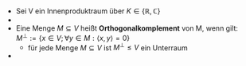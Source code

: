 - Sei V ein Innenproduktraum über $K\in\left\lbrace\mathbb{R},\mathbb{C}\right\rbrace$
-
- Eine Menge $M\subseteq V$ heißt **Orthogonalkomplement** von M, wenn gilt: $M^{\bot}:=\left\lbrace x\in V;\forall y\in M:\langle x,y\rangle=0\right\rbrace$
	- für jede Menge $M\subseteq V$ ist $M^{\bot}\leq V$ ein Unterraum
-